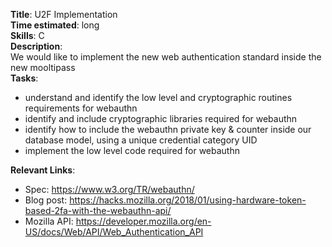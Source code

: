**Title**: U2F Implementation  
**Time estimated**: long  
**Skills**: C  
**Description**:  
We would like to implement the new web authentication standard inside the new mooltipass  
**Tasks**:  
- understand and identify the low level and cryptographic routines requirements for webauthn
- identify and include cryptographic libraries required for webauthn
- identify how to include the webauthn private key & counter inside our database model, using a unique credential category UID
- implement the low level code required for webauthn
   
**Relevant Links**:  
- Spec: <a href="https://www.w3.org/TR/webauthn/">https://www.w3.org/TR/webauthn/</a>
- Blog post: <a href="https://hacks.mozilla.org/2018/01/using-hardware-token-based-2fa-with-the-webauthn-api/">https://hacks.mozilla.org/2018/01/using-hardware-token-based-2fa-with-the-webauthn-api/</a>
- Mozilla API: <a href="https://developer.mozilla.org/en-US/docs/Web/API/Web_Authentication_API">https://developer.mozilla.org/en-US/docs/Web/API/Web_Authentication_API</a>
